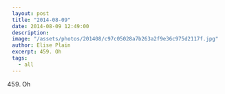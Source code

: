 ```yaml
---
layout: post
title: "2014-08-09"
date: 2014-08-09 12:49:00
description: 
image: "/assets/photos/201408/c97c05028a7b263a2f9e36c975d2117f.jpg"
author: Elise Plain
excerpt: 459. Oh
tags: 
  - all
---
```


459. Oh
<p></p>
